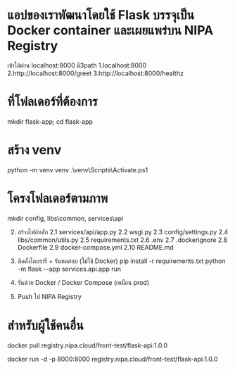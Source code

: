# แอปของเราพัฒนาโดยใช้ Flask บรรจุเป็น Docker container และเผยแพร่บน NIPA Registry

เข้าได้ผ่าน localhost:8000
มี3path 
1.localhost:8000 
2.http://localhost:8000/greet 
3.http://localhost:8000/healthz

# ที่โฟลเดอร์ที่ต้องการ
mkdir flask-app; cd flask-app

# สร้าง venv
python -m venv venv
.\venv\Scripts\Activate.ps1

# โครงโฟลเดอร์ตามภาพ
mkdir config, libs\common, services\api

2) สร้างไฟล์หลัก
2.1 services/api/app.py
2.2 wsgi.py
2.3 config/settings.py
2.4 libs/common/utils.py
2.5 requirements.txt
2.6 .env 
2.7 .dockerignore
2.8 Dockerfile
2.9 docker-compose.yml
2.10 README.md

3) ติดตั้งไลบรารี + รันทดสอบ (ไม่ใช้ Docker)
pip install -r requirements.txt
python -m flask --app services.api.app run

4) รันด้วย Docker / Docker Compose (เหมือน prod)


5) Push ไป NIPA Registry

# สำหรับผู้ใช้คนอื่น
docker pull registry.nipa.cloud/front-test/flask-api:1.0.0

docker run -d -p 8000:8000 registry.nipa.cloud/front-test/flask-api:1.0.0


